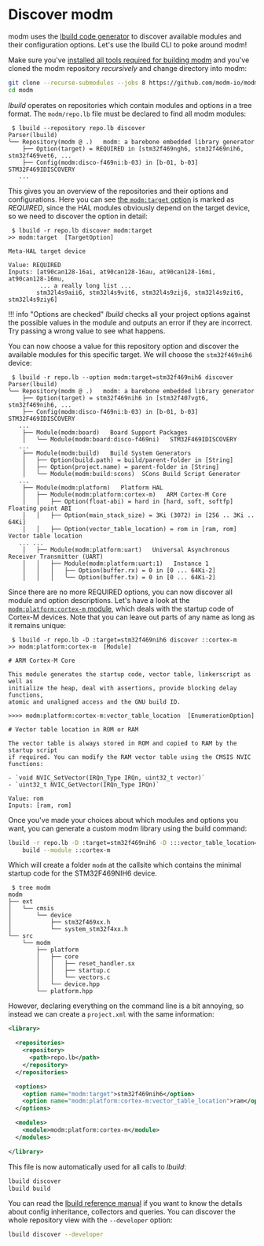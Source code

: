 # Discover modm

modm uses the [lbuild code generator][lbuild] to discover available modules and
their configuration options. Let's use the lbuild CLI to poke around modm!

Make sure you've [installed all tools required for building modm](../installation)
and you've cloned the modm repository *recursively* and change directory into
modm:

```sh
git clone --recurse-submodules --jobs 8 https://github.com/modm-io/modm.git
cd modm
```

*lbuild* operates on repositories which contain modules and options in a tree
format. The `modm/repo.lb` file must be declared to find all modm modules:

```
 $ lbuild --repository repo.lb discover
Parser(lbuild)
╰── Repository(modm @ .)   modm: a barebone embedded library generator
    ├── Option(target) = REQUIRED in [stm32f469ngh6, stm32f469nih6, stm32f469vet6, ...
    ├── Config(modm:disco-f469ni:b-03) in [b-01, b-03]   STM32F469IDISCOVERY
   ...
```

This gives you an overview of the repositories and their options and
configurations. Here you can see [the `modm:target` option](../../reference/targets)
is marked as *REQUIRED*, since the HAL modules obviously depend on the target
device, so we need to discover the option in detail:

```
 $ lbuild -r repo.lb discover modm:target
>> modm:target  [TargetOption]

Meta-HAL target device

Value: REQUIRED
Inputs: [at90can128-16ai, at90can128-16au, at90can128-16mi, at90can128-16mu,
         ... a really long list ...
        stm32l4s9aii6, stm32l4s9vit6, stm32l4s9zij6, stm32l4s9zit6, stm32l4s9ziy6]
```

!!! info "Options are checked"
    *lbuild* checks all your project options against the possible values in the
    module and outputs an error if they are incorrect. Try passing a wrong value
    to see what happens.

You can now choose a value for this repository option and discover the available
modules for this specific target. We will choose the `stm32f469nih6` device:

```
 $ lbuild -r repo.lb --option modm:target=stm32f469nih6 discover
Parser(lbuild)
╰── Repository(modm @ .)   modm: a barebone embedded library generator
    ├── Option(target) = stm32f469nih6 in [stm32f407vgt6, stm32f469nih6, ...
    ├── Config(modm:disco-f469ni:b-03) in [b-01, b-03]   STM32F469IDISCOVERY
   ...
    ├── Module(modm:board)   Board Support Packages
    │   ╰── Module(modm:board:disco-f469ni)   STM32F469IDISCOVERY
   ...
    ├── Module(modm:build)   Build System Generators
    │   ├── Option(build.path) = build/parent-folder in [String]
    │   ├── Option(project.name) = parent-folder in [String]
    │   ╰── Module(modm:build:scons)  SCons Build Script Generator
   ...
    ├── Module(modm:platform)   Platform HAL
    │   ├── Module(modm:platform:cortex-m)   ARM Cortex-M Core
    │   │   ├── Option(float-abi) = hard in [hard, soft, softfp]   Floating point ABI
    │   │   ├── Option(main_stack_size) = 3Ki (3072) in [256 .. 3Ki .. 64Ki]
    │   │   ├── Option(vector_table_location) = rom in [ram, rom]   Vector table location
   ... ...
    │   ├── Module(modm:platform:uart)   Universal Asynchronous Receiver Transmitter (UART)
    │   │   ├── Module(modm:platform:uart:1)   Instance 1
    │   │   │   ├── Option(buffer.rx) = 0 in [0 ... 64Ki-2]
    │   │   │   ╰── Option(buffer.tx) = 0 in [0 ... 64Ki-2]
```

Since there are no more REQUIRED options, you can now discover all module and
option descriptions. Let's have a look at the [`modm:platform:cortex-m` module][cmdocs],
which deals with the startup code of Cortex-M devices. Note that you can leave
out parts of any name as long as it remains unique:

```
 $ lbuild -r repo.lb -D :target=stm32f469nih6 discover ::cortex-m
>> modm:platform:cortex-m  [Module]

# ARM Cortex-M Core

This module generates the startup code, vector table, linkerscript as well as
initialize the heap, deal with assertions, provide blocking delay functions,
atomic and unaligned access and the GNU build ID.

>>>> modm:platform:cortex-m:vector_table_location  [EnumerationOption]

# Vector table location in ROM or RAM

The vector table is always stored in ROM and copied to RAM by the startup script
if required. You can modify the RAM vector table using the CMSIS NVIC functions:

- `void NVIC_SetVector(IRQn_Type IRQn, uint32_t vector)`
- `uint32_t NVIC_GetVector(IRQn_Type IRQn)`

Value: rom
Inputs: [ram, rom]
```

Once you've made your choices about which modules and options you want, you can
generate a custom modm library using the build command:

```sh
lbuild -r repo.lb -D :target=stm32f469nih6 -D :::vector_table_location=ram \
    build --module ::cortex-m
```

Which will create a folder `modm` at the callsite which contains the minimal
startup code for the STM32F469NIH6 device.

```
 $ tree modm
modm
├── ext
│   └── cmsis
│       └── device
│           ├── stm32f469xx.h
│           └── system_stm32f4xx.h
└── src
    └── modm
        ├── platform
        │   ├── core
        │   │   ├── reset_handler.sx
        │   │   ├── startup.c
        │   │   └── vectors.c
        │   └── device.hpp
        └── platform.hpp
```

However, declaring everything on the command line is a bit annoying, so instead
we can create a `project.xml` with the same information:

```xml
<library>

  <repositories>
    <repository>
      <path>repo.lb</path>
    </repository>
  </repositories>

  <options>
    <option name="modm:target">stm32f469nih6</option>
    <option name="modm:platform:cortex-m:vector_table_location">ram</option>
  </options>

  <modules>
    <module>modm:platform:cortex-m</module>
  </modules>

</library>
```

This file is now automatically used for all calls to *lbuild*:

```sh
lbuild discover
lbuild build
```

You can read the [lbuild reference manual][lbuild] if you want to know the
details about config inheritance, collectors and queries. You can discover the
whole repository view with the `--developer` option:

```sh
lbuild discover --developer
```

[examples]: https://github.com/modm-io/modm/tree/develop/examples
[issues]: https://github.com/modm-io/modm/issues
[lbuild]: https://github.com/modm-io/lbuild
[cmdocs]: ../../reference/module/modm-platform-cortex-m
